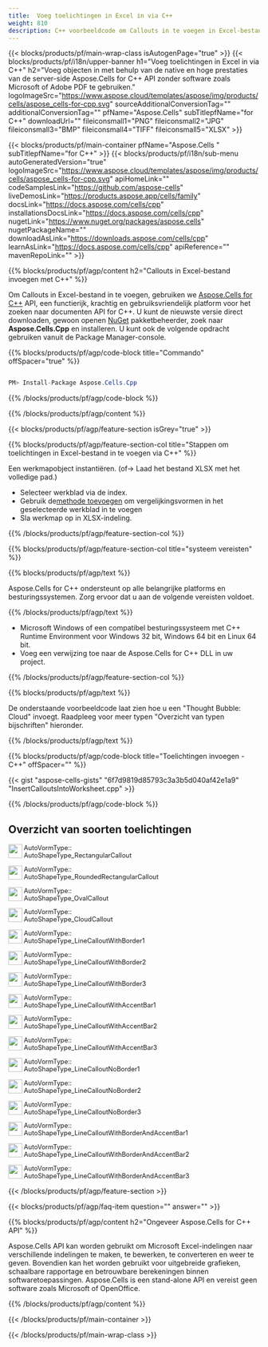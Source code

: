```yaml
---
title:  Voeg toelichtingen in Excel in via C++
weight: 810
description: C++ voorbeeldcode om Callouts in te voegen in Excel-bestand op C++ Runtime Environment voor Windows 32 bit, Windows 64 bit en Linux 64 bit.
---
```

{{< blocks/products/pf/main-wrap-class isAutogenPage="true" >}}
{{< blocks/products/pf/i18n/upper-banner h1="Voeg toelichtingen in Excel in via C++" h2="Voeg objecten in met behulp van de native en hoge prestaties van de server-side Aspose.Cells for C++ API zonder software zoals Microsoft of Adobe PDF te gebruiken." logoImageSrc="https://www.aspose.cloud/templates/aspose/img/products/cells/aspose_cells-for-cpp.svg" sourceAdditionalConversionTag="" additionalConversionTag="" pfName="Aspose.Cells" subTitlepfName="for C++" downloadUrl="" fileiconsmall1="PNG" fileiconsmall2="JPG" fileiconsmall3="BMP" fileiconsmall4="TIFF" fileiconsmall5="XLSX" >}}

{{< blocks/products/pf/main-container pfName="Aspose.Cells " subTitlepfName="for C++" >}}
{{< blocks/products/pf/i18n/sub-menu autoGeneratedVersion="true" logoImageSrc="https://www.aspose.cloud/templates/aspose/img/products/cells/aspose_cells-for-cpp.svg" apiHomeLink="" codeSamplesLink="https://github.com/aspose-cells" liveDemosLink="https://products.aspose.app/cells/family" docsLink="https://docs.aspose.com/cells/cpp" installationsDocsLink="https://docs.aspose.com/cells/cpp" nugetLink="https://www.nuget.org/packages/aspose.cells" nugetPackageName="" downloadAsLink="https://downloads.aspose.com/cells/cpp" learnAsLink="https://docs.aspose.com/cells/cpp" apiReference="" mavenRepoLink="" >}}

{{% blocks/products/pf/agp/content h2="Callouts in Excel-bestand invoegen met C++" %}}

 Om Callouts in Excel-bestand in te voegen, gebruiken we
 [Aspose.Cells for C++](https://products.aspose.com/cells/cpp) 
API, een functierijk, krachtig en gebruiksvriendelijk platform voor het zoeken naar documenten API for C++. U kunt de nieuwste versie direct downloaden, gewoon openen
 [NuGet](https://www.nuget.org/packages/aspose.cells) 
 pakketbeheerder, zoek naar
 **Aspose.Cells.Cpp** 
 en installeren. U kunt ook de volgende opdracht gebruiken vanuit de Package Manager-console.

{{% blocks/products/pf/agp/code-block title="Commando" offSpacer="true" %}}

```cs

PM> Install-Package Aspose.Cells.Cpp

```

{{% /blocks/products/pf/agp/code-block %}}

{{% /blocks/products/pf/agp/content %}}

{{< blocks/products/pf/agp/feature-section isGrey="true" >}}

{{% blocks/products/pf/agp/feature-section-col title="Stappen om toelichtingen in Excel-bestand in te voegen via C++" %}}

Een werkmapobject instantiëren. (of-> Laad het bestand XLSX met het volledige pad.)
+ Selecteer werkblad via de index.
 + Gebruik de[methode toevoegen](https://reference.aspose.com/cells/cpp/class/aspose.cells.drawing.i_shape_collection#ab8156e8562724f9a597b7d2bc503cd4d) om vergelijkingsvormen in het geselecteerde werkblad in te voegen
+ Sla werkmap op in XLSX-indeling.

{{% /blocks/products/pf/agp/feature-section-col %}}

{{% blocks/products/pf/agp/feature-section-col title="systeem vereisten" %}}

{{% blocks/products/pf/agp/text %}}

 Aspose.Cells for C++ ondersteunt op alle belangrijke platforms en besturingssystemen. Zorg ervoor dat u aan de volgende vereisten voldoet.

{{% /blocks/products/pf/agp/text %}}

-  Microsoft Windows of een compatibel besturingssysteem met C++ Runtime Environment voor Windows 32 bit, Windows 64 bit en Linux 64 bit.
-  Voeg een verwijzing toe naar de Aspose.Cells for C++ DLL in uw project.

{{% /blocks/products/pf/agp/feature-section-col %}}

{{% blocks/products/pf/agp/text %}}

De onderstaande voorbeeldcode laat zien hoe u een "Thought Bubble: Cloud" invoegt. Raadpleeg voor meer typen "Overzicht van typen bijschriften" hieronder.

{{% /blocks/products/pf/agp/text %}}

{{% blocks/products/pf/agp/code-block title="Toelichtingen invoegen - C++" offSpacer="" %}}

{{< gist "aspose-cells-gists" "6f7d9819d85793c3a3b5d040af42e1a9" "InsertCalloutsIntoWorksheet.cpp" >}}

{{% /blocks/products/pf/agp/code-block %}}

<div class="container-fluid features-section bg-gray">
 <a class="anchor" id="features" name="features">
 </a>
 <div class="row">
  <div class="container">
   <h2 class="pr-ft">
Overzicht van soorten toelichtingen
   </h2>
   <div class="col-lg-4">
    <img src="/cells/net/shapes/insert-callouts-to-excel/speech_bubble_rectangle.png" align="left" width="28" height="28">
    <p class="col-lg-10" style="font-size:0.8rem !important;">
 AutoVormType::<br>AutoShapeType_RectangularCallout
    </p>
   </div>
   <div class="col-lg-4">
    <img src="/cells/net/shapes/insert-callouts-to-excel/speech_bubble_rectangle_with_corners_rounded.png" align="left" width="28" height="28">
    <p class="col-lg-10" style="font-size:0.8rem !important;">
 AutoVormType::<br>AutoShapeType_RoundedRectangularCallout
    </p>
   </div>
   <div class="col-lg-4">
    <img src="/cells/net/shapes/insert-callouts-to-excel/speech_bubble_oval.png" align="left" width="28" height="28">
    <p class="col-lg-10" style="font-size:0.8rem !important;">
 AutoVormType::<br>AutoShapeType_OvalCallout
    </p>
   </div>
   <div class="col-lg-4">
    <img src="/cells/net/shapes/insert-callouts-to-excel/thought_bubble_cloud.png" align="left" width="28" height="28">
    <p class="col-lg-10" style="font-size:0.8rem !important;">
 AutoVormType::<br>AutoShapeType_CloudCallout
    </p>
   </div>
   <div class="col-lg-4">
    <img src="/cells/net/shapes/insert-callouts-to-excel/line.png" align="left" width="28" height="28">
    <p class="col-lg-10" style="font-size:0.8rem !important;">
 AutoVormType::<br>AutoShapeType_LineCalloutWithBorder1
    </p>
   </div>
   <div class="col-lg-4">
    <img src="/cells/net/shapes/insert-callouts-to-excel/bent_line.png" align="left" width="28" height="28">
    <p class="col-lg-10" style="font-size:0.8rem !important;">
 AutoVormType::<br>AutoShapeType_LineCalloutWithBorder2
    </p>
   </div>
   <div class="col-lg-4">
    <img src="/cells/net/shapes/insert-callouts-to-excel/double_bent_line.png" align="left" width="28" height="28">
    <p class="col-lg-10" style="font-size:0.8rem !important;">
 AutoVormType::<br>AutoShapeType_LineCalloutWithBorder3
    </p>
   </div>
   <div class="col-lg-4">
    <img src="/cells/net/shapes/insert-callouts-to-excel/line_with_accent_bar.png" align="left" width="28" height="28">
    <p class="col-lg-10" style="font-size:0.8rem !important;">
 AutoVormType::<br>AutoShapeType_LineCalloutWithAccentBar1
    </p>
   </div>
   <div class="col-lg-4">
    <img src="/cells/net/shapes/insert-callouts-to-excel/bent_line_with_accent_bar.png" align="left" width="28" height="28">
    <p class="col-lg-10" style="font-size:0.8rem !important;">
 AutoVormType::<br>AutoShapeType_LineCalloutWithAccentBar2
    </p>
   </div>
   <div class="col-lg-4">
    <img src="/cells/net/shapes/insert-callouts-to-excel/double_bent_line_with_accent_bar.png" align="left" width="28" height="28">
    <p class="col-lg-10" style="font-size:0.8rem !important;">
 AutoVormType::<br>AutoShapeType_LineCalloutWithAccentBar3
    </p>
   </div>
   <div class="col-lg-4">
    <img src="/cells/net/shapes/insert-callouts-to-excel/line_with_no_border.png" align="left" width="28" height="28">
    <p class="col-lg-10" style="font-size:0.8rem !important;">
 AutoVormType::<br>AutoShapeType_LineCalloutNoBorder1
    </p>
   </div>
   <div class="col-lg-4">
    <img src="/cells/net/shapes/insert-callouts-to-excel/bent_line_with_no_border.png" align="left" width="28" height="28">
    <p class="col-lg-10" style="font-size:0.8rem !important;">
 AutoVormType::<br>AutoShapeType_LineCalloutNoBorder2
    </p>
   </div>
   <div class="col-lg-4">
    <img src="/cells/net/shapes/insert-callouts-to-excel/double_bent_line_with_no_border.png" align="left" width="28" height="28">
    <p class="col-lg-10" style="font-size:0.8rem !important;">
 AutoVormType::<br>AutoShapeType_LineCalloutNoBorder3
    </p>
   </div>
   <div class="col-lg-4">
    <img src="/cells/net/shapes/insert-callouts-to-excel/line_with_border_and_accent_bar.png" align="left" width="28" height="28">
    <p class="col-lg-10" style="font-size:0.8rem !important;">
 AutoVormType::<br>AutoShapeType_LineCalloutWithBorderAndAccentBar1
    </p>
   </div>
   <div class="col-lg-4">
    <img src="/cells/net/shapes/insert-callouts-to-excel/bent_line_with_border_and_accent_bar.png" align="left" width="28" height="28">
    <p class="col-lg-10" style="font-size:0.8rem !important;">
 AutoVormType::<br>AutoShapeType_LineCalloutWithBorderAndAccentBar2
    </p>
   </div>
   <div class="col-lg-4">
    <img src="/cells/net/shapes/insert-callouts-to-excel/double_bent_line_with_border_and_accent_bar.png" align="left" width="28" height="28">
    <p class="col-lg-10" style="font-size:0.8rem !important;">
 AutoVormType::<br>AutoShapeType_LineCalloutWithBorderAndAccentBar3
    </p>
   </div>
  </div>
 </div>
</div>

{{< /blocks/products/pf/agp/feature-section >}}

{{< blocks/products/pf/agp/faq-item question="" answer="" >}}


{{% blocks/products/pf/agp/content h2="Ongeveer Aspose.Cells for C++ API" %}}

 Aspose.Cells API kan worden gebruikt om Microsoft Excel-indelingen naar verschillende indelingen te maken, te bewerken, te converteren en weer te geven. Bovendien kan het worden gebruikt voor uitgebreide grafieken, schaalbare rapportage en betrouwbare berekeningen binnen softwaretoepassingen. Aspose.Cells is een stand-alone API en vereist geen software zoals Microsoft of OpenOffice.

{{% /blocks/products/pf/agp/content %}}


{{< /blocks/products/pf/main-container >}}
    
{{< /blocks/products/pf/main-wrap-class >}}
